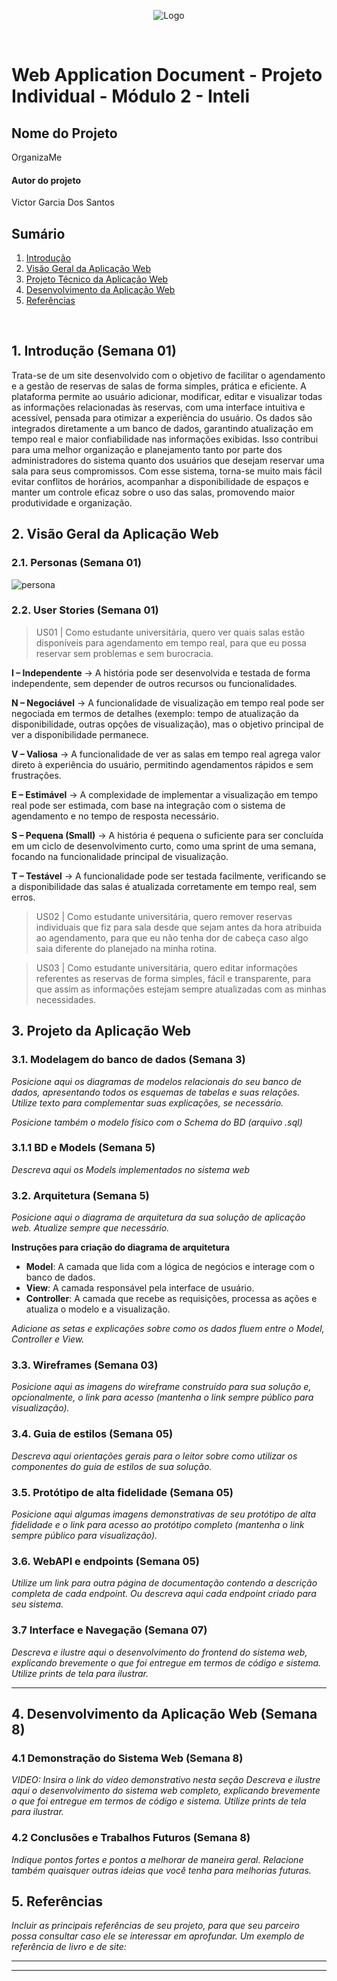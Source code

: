 <p align="center">
  <img src="https://plum-atomic-lemur-391.mypinata.cloud/ipfs/bafkreicudnxlegrxksz365otm67naoqh2jidbnfibziaavwtn7qj6sc5f4" alt="Logo">
</p>

<br/>

# Web Application Document - Projeto Individual - Módulo 2 - Inteli

## Nome do Projeto

OrganizaMe

#### Autor do projeto

Victor Garcia Dos Santos

## Sumário

1. [Introdução](#c1)  
2. [Visão Geral da Aplicação Web](#c2)  
3. [Projeto Técnico da Aplicação Web](#c3)  
4. [Desenvolvimento da Aplicação Web](#c4)  
5. [Referências](#c5)  

<br>

## <a name="c1"></a>1. Introdução (Semana 01)

Trata-se de um site desenvolvido com o objetivo de facilitar o agendamento e a gestão de reservas de salas de forma simples, prática e eficiente. A plataforma permite ao usuário adicionar, modificar, editar e visualizar todas as informações relacionadas às reservas, com uma interface intuitiva e acessível, pensada para otimizar a experiência do usuário. Os dados são integrados diretamente a um banco de dados, garantindo atualização em tempo real e maior confiabilidade nas informações exibidas. Isso contribui para uma melhor organização e planejamento tanto por parte dos administradores do sistema quanto dos usuários que desejam reservar uma sala para seus compromissos. Com esse sistema, torna-se muito mais fácil evitar conflitos de horários, acompanhar a disponibilidade de espaços e manter um controle eficaz sobre o uso das salas, promovendo maior produtividade e organização.

## <a name="c2"></a>2. Visão Geral da Aplicação Web

### 2.1. Personas (Semana 01)

![persona](https://plum-atomic-lemur-391.mypinata.cloud/ipfs/bafybeiandnjblivvjlqrqpeeqwbrium7jbqotspzftdysxftzvrei4bi4m)

### 2.2. User Stories (Semana 01)

> US01 | Como estudante universitária, quero ver quais salas estão disponíveis para agendamento em tempo real, para que eu possa reservar sem problemas e sem burocracia.

**I – Independente** -> A história pode ser desenvolvida e testada de forma independente, sem depender de outros recursos ou funcionalidades.


**N – Negociável** -> A funcionalidade de visualização em tempo real pode ser negociada em termos de detalhes (exemplo: tempo de atualização da disponibilidade, outras opções de visualização), mas o objetivo principal de ver a disponibilidade permanece.


**V – Valiosa** -> A funcionalidade de ver as salas em tempo real agrega valor direto à experiência do usuário, permitindo agendamentos rápidos e sem frustrações.


**E – Estimável** -> A complexidade de implementar a visualização em tempo real pode ser estimada, com base na integração com o sistema de agendamento e no tempo de resposta necessário.


**S – Pequena (Small)** -> A história é pequena o suficiente para ser concluída em um ciclo de desenvolvimento curto, como uma sprint de uma semana, focando na funcionalidade principal de visualização.


**T – Testável** -> A funcionalidade pode ser testada facilmente, verificando se a disponibilidade das salas é atualizada corretamente em tempo real, sem erros.


> US02 | Como estudante universitária, quero remover reservas individuais que fiz para sala desde que sejam antes da hora atribuida ao agendamento, para que eu não tenha dor de cabeça caso algo saia diferente do planejado na minha rotina.

> US03 | Como estudante universitária, quero editar informações referentes as reservas de forma simples, fácil e transparente, para que assim as informações estejam sempre atualizadas com as minhas necessidades.

## <a name="c3"></a>3. Projeto da Aplicação Web

### 3.1. Modelagem do banco de dados  (Semana 3)

*Posicione aqui os diagramas de modelos relacionais do seu banco de dados, apresentando todos os esquemas de tabelas e suas relações. Utilize texto para complementar suas explicações, se necessário.*

*Posicione também o modelo físico com o Schema do BD (arquivo .sql)*

### 3.1.1 BD e Models (Semana 5)
*Descreva aqui os Models implementados no sistema web*

### 3.2. Arquitetura (Semana 5)

*Posicione aqui o diagrama de arquitetura da sua solução de aplicação web. Atualize sempre que necessário.*

**Instruções para criação do diagrama de arquitetura**  
- **Model**: A camada que lida com a lógica de negócios e interage com o banco de dados.
- **View**: A camada responsável pela interface de usuário.
- **Controller**: A camada que recebe as requisições, processa as ações e atualiza o modelo e a visualização.
  
*Adicione as setas e explicações sobre como os dados fluem entre o Model, Controller e View.*

### 3.3. Wireframes (Semana 03)

*Posicione aqui as imagens do wireframe construído para sua solução e, opcionalmente, o link para acesso (mantenha o link sempre público para visualização).*

### 3.4. Guia de estilos (Semana 05)

*Descreva aqui orientações gerais para o leitor sobre como utilizar os componentes do guia de estilos de sua solução.*


### 3.5. Protótipo de alta fidelidade (Semana 05)

*Posicione aqui algumas imagens demonstrativas de seu protótipo de alta fidelidade e o link para acesso ao protótipo completo (mantenha o link sempre público para visualização).*

### 3.6. WebAPI e endpoints (Semana 05)

*Utilize um link para outra página de documentação contendo a descrição completa de cada endpoint. Ou descreva aqui cada endpoint criado para seu sistema.*  

### 3.7 Interface e Navegação (Semana 07)

*Descreva e ilustre aqui o desenvolvimento do frontend do sistema web, explicando brevemente o que foi entregue em termos de código e sistema. Utilize prints de tela para ilustrar.*

---

## <a name="c4"></a>4. Desenvolvimento da Aplicação Web (Semana 8)

### 4.1 Demonstração do Sistema Web (Semana 8)

*VIDEO: Insira o link do vídeo demonstrativo nesta seção*
*Descreva e ilustre aqui o desenvolvimento do sistema web completo, explicando brevemente o que foi entregue em termos de código e sistema. Utilize prints de tela para ilustrar.*

### 4.2 Conclusões e Trabalhos Futuros (Semana 8)

*Indique pontos fortes e pontos a melhorar de maneira geral.*
*Relacione também quaisquer outras ideias que você tenha para melhorias futuras.*



## <a name="c5"></a>5. Referências

_Incluir as principais referências de seu projeto, para que seu parceiro possa consultar caso ele se interessar em aprofundar. Um exemplo de referência de livro e de site:_<br>

---
---
